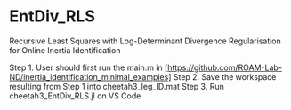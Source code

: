 # EntDiv_RLS
Recursive Least Squares with Log-Determinant Divergence Regularisation for Online Inertia Identification

Step 1. User should first run the main.m in [https://github.com/ROAM-Lab-ND/inertia_identification_minimal_examples] 
Step 2. Save the workspace resulting from Step 1 into cheetah3_leg_ID.mat
Step 3. Run cheetah3_EntDiv_RLS.jl on VS Code
